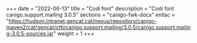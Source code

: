 +++
date        = "2022-06-13"
title       = "Codi font"
description = "Codi font canigo.support.mailing 3.0.5"
sections    = "canigo-fwk-docs"
enllac		= "https://hudson.intranet.gencat.cat/nexus/repository/canigo-maven2/cat/gencat/ctti/canigo.support.mailing/3.0.5/canigo.support.mailing-3.0.5-sources.jar"
weight		= 1
+++
